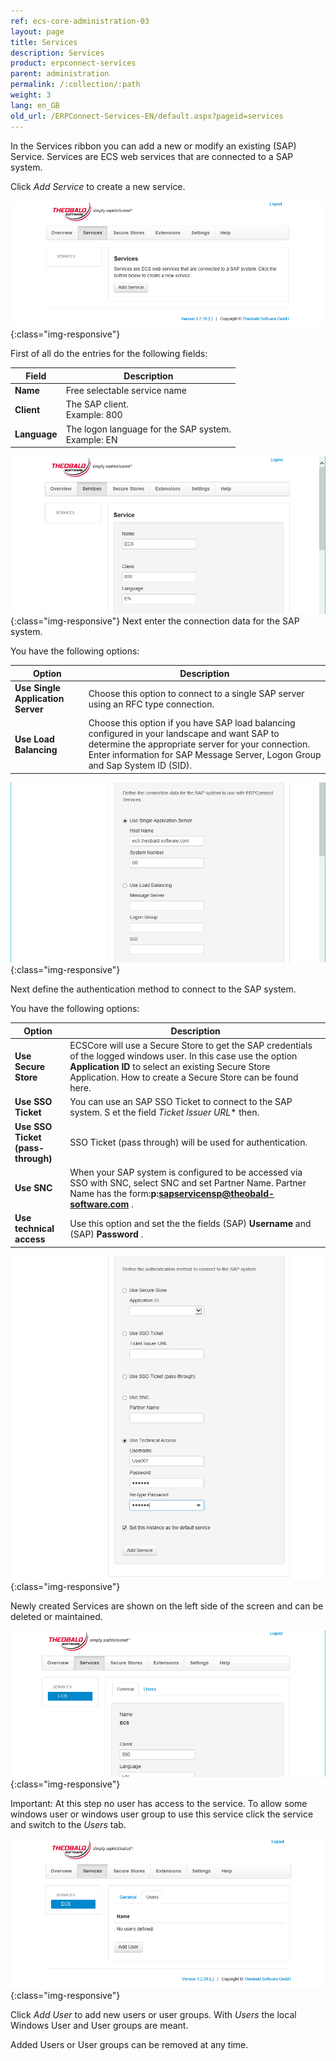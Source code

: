 ```yaml
---
ref: ecs-core-administration-03
layout: page
title: Services
description: Services
product: erpconnect-services
parent: administration
permalink: /:collection/:path
weight: 3
lang: en_GB
old_url: /ERPConnect-Services-EN/default.aspx?pageid=services
---
```


In the Services ribbon you can add a new or modify an existing (SAP) Service. Services are ECS web services that are connected to a SAP system. 


Click *Add Service* to create a new service. 

![ecscore-managementsite4](/img/content/ecscore-managementsite4.jpg.png){:class="img-responsive"}

First of all do the entries for the following fields:

| Field     | Description               |
|--------------|--------------------------------------------------------|
| **Name**     | Free selectable service name                           |
| **Client**   | The SAP client.<br> Example: 800                       |
| **Language** | The logon language for the SAP system.<br> Example: EN |

![ecscore-managementsite5](/img/content/ecscore-managementsite5.jpg.png){:class="img-responsive"}
Next enter the connection data for the SAP system. 

You have the following options:

| Option | Description                                                                                                                                                                |
|-----------------------------------|---------------------------------------------------------------------------------------------------------------------------------------------------------------------------------------------------------------------------------------------------|
| **Use Single Application Server** | Choose this option to connect to a single SAP server using an RFC type connection.                                                                                                                                                                |
| **Use Load Balancing**            | Choose this option if you have SAP load balancing configured in your landscape  and want SAP to determine the appropriate server             				 for your connection. Enter information for SAP Message Server, Logon Group and Sap System ID (SID). |


![ecscore-managementsite6](/img/content/ecscore-managementsite6.jpg.png){:class="img-responsive"}

Next define the authentication method to connect to the SAP system. 

You have the following options:

| Option                      | Description |
|-------------------------------------------|------------------------------------------------------------------------------------------------------------------------------------------------------------------------------------------------------------------------------------------|
| **Use Secure Store**                      | ECSCore will use a Secure Store  to get the SAP credentials of the logged windows user. In this case use the option **Application ID** to select an existing Secure Store  Application. How to create a Secure Store can be found 						 here. |
| **Use SSO Ticket**                        | You can use an SAP SSO Ticket to connect to the SAP system. S et the field *Ticket Issuer URL** then.                                                                                                                                    |
| **Use SSO Ticket**<br> **(pass-through)** | SSO Ticket (pass through) will be used for authentication.                                                                                                                                                                               |
| **Use SNC**                               | When your SAP system is configured to be accessed via SSO with SNC, select SNC and set Partner Name. Partner Name has the form:**p:sapservicensp@theobald-software.com** .                                                               |
| **Use technical access**                  | Use this option and set the the fields (SAP) **Username**  and (SAP) **Password** .                                                                                                                                                      |

![ecscore-managementsite7](/img/content/ecscore-managementsite7.jpg.png){:class="img-responsive"}

Newly created Services are shown on the left side of the screen and can be deleted or maintained. 

![ecscore-managementsite8](/img/content/ecscore-managementsite8.jpg.png){:class="img-responsive"}

Important: At this step no user has access to the service. To allow some windows user or windows user group to use this service click the service and switch to the *Users* tab.

![ecscore-managementsite9](/img/content/ecscore-managementsite9.jpg.png){:class="img-responsive"}

Click *Add User* to add new users or user groups. With *Users* the local Windows User and User groups are meant. 


Added Users or User groups can be removed at any time.  

